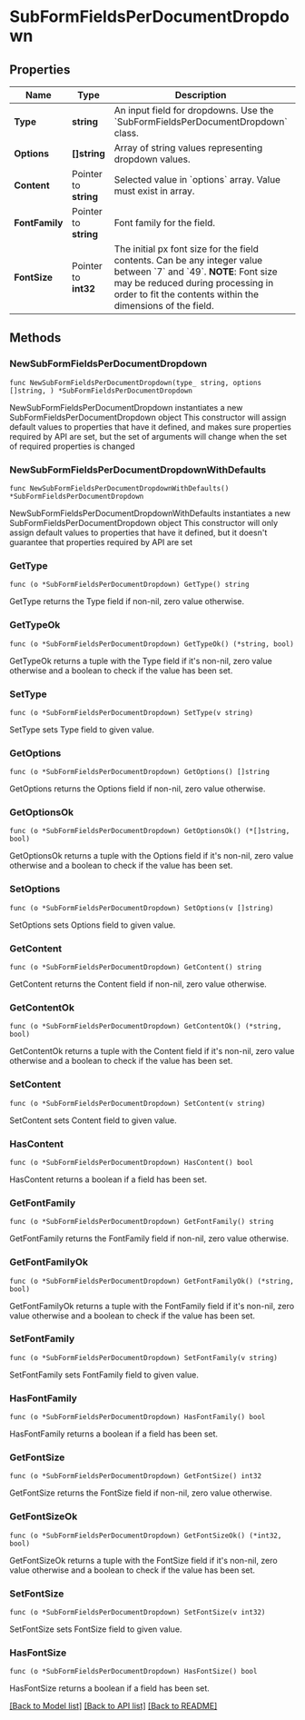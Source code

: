 # SubFormFieldsPerDocumentDropdown

## Properties

Name | Type | Description | Notes
------------ | ------------- | ------------- | -------------
**Type** | **string** | An input field for dropdowns. Use the &#x60;SubFormFieldsPerDocumentDropdown&#x60; class. | [default to "dropdown"]
**Options** | **[]string** | Array of string values representing dropdown values. | 
**Content** | Pointer to **string** | Selected value in &#x60;options&#x60; array. Value must exist in array. | [optional] 
**FontFamily** | Pointer to **string** | Font family for the field. | [optional] 
**FontSize** | Pointer to **int32** | The initial px font size for the field contents. Can be any integer value between &#x60;7&#x60; and &#x60;49&#x60;.  **NOTE**: Font size may be reduced during processing in order to fit the contents within the dimensions of the field. | [optional] 

## Methods

### NewSubFormFieldsPerDocumentDropdown

`func NewSubFormFieldsPerDocumentDropdown(type_ string, options []string, ) *SubFormFieldsPerDocumentDropdown`

NewSubFormFieldsPerDocumentDropdown instantiates a new SubFormFieldsPerDocumentDropdown object
This constructor will assign default values to properties that have it defined,
and makes sure properties required by API are set, but the set of arguments
will change when the set of required properties is changed

### NewSubFormFieldsPerDocumentDropdownWithDefaults

`func NewSubFormFieldsPerDocumentDropdownWithDefaults() *SubFormFieldsPerDocumentDropdown`

NewSubFormFieldsPerDocumentDropdownWithDefaults instantiates a new SubFormFieldsPerDocumentDropdown object
This constructor will only assign default values to properties that have it defined,
but it doesn't guarantee that properties required by API are set

### GetType

`func (o *SubFormFieldsPerDocumentDropdown) GetType() string`

GetType returns the Type field if non-nil, zero value otherwise.

### GetTypeOk

`func (o *SubFormFieldsPerDocumentDropdown) GetTypeOk() (*string, bool)`

GetTypeOk returns a tuple with the Type field if it's non-nil, zero value otherwise
and a boolean to check if the value has been set.

### SetType

`func (o *SubFormFieldsPerDocumentDropdown) SetType(v string)`

SetType sets Type field to given value.


### GetOptions

`func (o *SubFormFieldsPerDocumentDropdown) GetOptions() []string`

GetOptions returns the Options field if non-nil, zero value otherwise.

### GetOptionsOk

`func (o *SubFormFieldsPerDocumentDropdown) GetOptionsOk() (*[]string, bool)`

GetOptionsOk returns a tuple with the Options field if it's non-nil, zero value otherwise
and a boolean to check if the value has been set.

### SetOptions

`func (o *SubFormFieldsPerDocumentDropdown) SetOptions(v []string)`

SetOptions sets Options field to given value.


### GetContent

`func (o *SubFormFieldsPerDocumentDropdown) GetContent() string`

GetContent returns the Content field if non-nil, zero value otherwise.

### GetContentOk

`func (o *SubFormFieldsPerDocumentDropdown) GetContentOk() (*string, bool)`

GetContentOk returns a tuple with the Content field if it's non-nil, zero value otherwise
and a boolean to check if the value has been set.

### SetContent

`func (o *SubFormFieldsPerDocumentDropdown) SetContent(v string)`

SetContent sets Content field to given value.

### HasContent

`func (o *SubFormFieldsPerDocumentDropdown) HasContent() bool`

HasContent returns a boolean if a field has been set.

### GetFontFamily

`func (o *SubFormFieldsPerDocumentDropdown) GetFontFamily() string`

GetFontFamily returns the FontFamily field if non-nil, zero value otherwise.

### GetFontFamilyOk

`func (o *SubFormFieldsPerDocumentDropdown) GetFontFamilyOk() (*string, bool)`

GetFontFamilyOk returns a tuple with the FontFamily field if it's non-nil, zero value otherwise
and a boolean to check if the value has been set.

### SetFontFamily

`func (o *SubFormFieldsPerDocumentDropdown) SetFontFamily(v string)`

SetFontFamily sets FontFamily field to given value.

### HasFontFamily

`func (o *SubFormFieldsPerDocumentDropdown) HasFontFamily() bool`

HasFontFamily returns a boolean if a field has been set.

### GetFontSize

`func (o *SubFormFieldsPerDocumentDropdown) GetFontSize() int32`

GetFontSize returns the FontSize field if non-nil, zero value otherwise.

### GetFontSizeOk

`func (o *SubFormFieldsPerDocumentDropdown) GetFontSizeOk() (*int32, bool)`

GetFontSizeOk returns a tuple with the FontSize field if it's non-nil, zero value otherwise
and a boolean to check if the value has been set.

### SetFontSize

`func (o *SubFormFieldsPerDocumentDropdown) SetFontSize(v int32)`

SetFontSize sets FontSize field to given value.

### HasFontSize

`func (o *SubFormFieldsPerDocumentDropdown) HasFontSize() bool`

HasFontSize returns a boolean if a field has been set.


[[Back to Model list]](../README.md#documentation-for-models) [[Back to API list]](../README.md#documentation-for-api-endpoints) [[Back to README]](../README.md)


